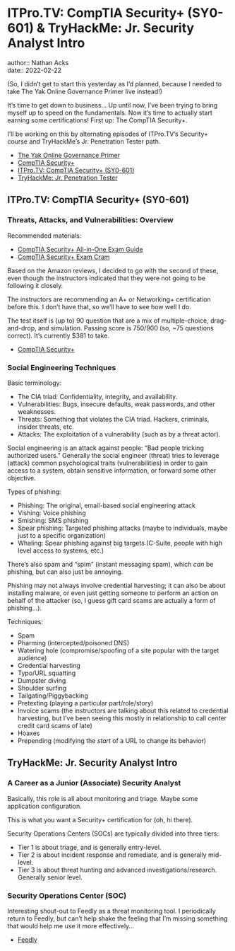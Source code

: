 # ITPro.TV: CompTIA Security+ (SY0-601) & TryHackMe: Jr. Security Analyst Intro

author:: Nathan Acks  
date:: 2022-02-22

(So, I didn’t get to start this yesterday as I’d planned, because I needed to take The Yak Online Governance Primer live instead!)

It’s time to get down to business… Up until now, I’ve been trying to bring myself up to speed on the fundamentals. Now it’s time to actually start earning some certifications! First up: The CompTIA Security+.

I’ll be working on this by alternating episodes of ITPro.TV’s Security+ course and TryHackMe’s Jr. Penetration Tester path.

* [The Yak Online Governance Primer](https://www.yakcollective.org/projects/yak-online-governance-primer/)
* [CompTIA Security+](https://www.comptia.org/certifications/security)
* [ITPro.TV: CompTIA Security+ (SY0-601)](https://www.itpro.tv/courses/security/security-sy0601/)
* [TryHackMe: Jr. Penetration Tester](https://tryhackme.com/path/outline/jrpenetrationtester)

## ITPro.TV: CompTIA Security+ (SY0-601)

### Threats, Attacks, and Vulnerabilities: Overview

Recommended materials:

* [CompTIA Security+ All-in-One Exam Guide](https://www.amazon.com/CompTIA-Security-Certification-Guide-SY0-601/dp/1260464008/)
* [CompTIA Security+ Exam Cram](https://www.amazon.com/gp/product/0136798675/)

Based on the Amazon reviews, I decided to go with the second of these, even though the instructors indicated that they were not going to be following it closely.

The instructors are recommending an A+ or Networking+ certification before this. I don’t have that, so we’ll have to see how well I do.

The test itself is (up to) 90 question that are a mix of multiple-choice, drag-and-drop, and simulation. Passing score is 750/900 (so, ~75 questions correct). It’s currently $381 to take.

* [CompTIA Security+](https://www.comptia.org/certifications/security)

### Social Engineering Techniques

Basic terminology:

* The CIA triad: Confidentiality, integrity, and availability.
* Vulnerabilities: Bugs, insecure defaults, weak passwords, and other weaknesses.
* Threats: Something that violates the CIA triad. Hackers, criminals, insider threats, etc.
* Attacks: The exploitation of a vulnerability (such as by a threat actor).

Social engineering is an attack against people: “Bad people tricking authorized users.” Generally the social engineer (threat) tries to leverage (attack) common psychological traits (vulnerabilities) in order to gain access to a system, obtain sensitive information, or forward some other objective.

Types of phishing:

* Phishing: The original, email-based social engineering attack
* Vishing: Voice phishing
* Smishing: SMS phishing
* Spear phishing: Targeted phishing attacks (maybe to individuals, maybe just to a specific organization)
* Whaling: Spear phishing against big targets (C-Suite, people with high level access to systems, etc.)

There’s also spam and “spim” (instant messaging spam), which *can* be phishing, but can also just be annoying.

Phishing may not always involve credential harvesting; it can also be about installing malware, or even just getting someone to perform an action on behalf of the attacker (so, I guess gift card scams are actually a form of phishing…).

Techniques:

* Spam
* Pharming (intercepted/poisoned DNS)
* Watering hole (compromise/spoofing of a site popular with the target audience)
* Credential harvesting
* Typo/URL squatting
* Dumpster diving
* Shoulder surfing
* Tailgating/Piggybacking
* Pretexting (playing a particular part/role/story)
* Invoice scams (the instructors are talking about this related to credential harvesting, but I’ve been seeing this mostly in relationship to call center credit card scams of late)
* Hoaxes
* Prepending (modifying the *start* of a URL to change its behavior)

## TryHackMe: Jr. Security Analyst Intro

### A Career as a Junior (Associate) Security Analyst

Basically, this role is all about monitoring and triage. Maybe some application configuration.

This is what you want a Security+ certification for (oh, hi there).

Security Operations Centers (SOCs) are typically divided into three tiers:

* Tier 1 is about triage, and is generally entry-level.
* Tier 2 is about incident response and remediate, and is generally mid-level.
* Tier 3 is about threat hunting and advanced investigations/research. Generally senior level.

### Security Operations Center (SOC)

Interesting shout-out to Feedly as a threat monitoring tool. I periodically return to Feedly, but can’t help shake the feeling that I’m missing something that would help me use it more effectively…

* [Feedly](https://feedly.com/)
